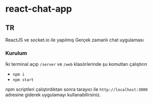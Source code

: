 # react-chat-app

## TR
ReactJS ve socket.io ile yapılmış Gerçek zamanlı chat uygulaması

### Kurulum
İki terminal açıp `/server` ve `/web` klasörlerinde şu komutları çalıştırın
* `npm i` 
* `npm start`

npm scriptleri çalıştırdıktan sonra tarayıcı ile `http://localhost:3000` adresine giderek uygulamayı kullanabilirsiniz.
